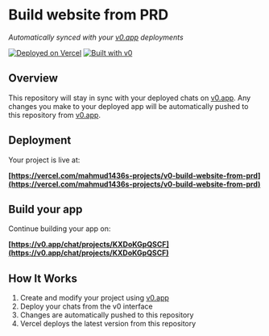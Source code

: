# Build website from PRD

*Automatically synced with your [v0.app](https://v0.app) deployments*

[![Deployed on Vercel](https://img.shields.io/badge/Deployed%20on-Vercel-black?style=for-the-badge&logo=vercel)](https://vercel.com/mahmud1436s-projects/v0-build-website-from-prd)
[![Built with v0](https://img.shields.io/badge/Built%20with-v0.app-black?style=for-the-badge)](https://v0.app/chat/projects/KXDoKGpQSCF)

## Overview

This repository will stay in sync with your deployed chats on [v0.app](https://v0.app).
Any changes you make to your deployed app will be automatically pushed to this repository from [v0.app](https://v0.app).

## Deployment

Your project is live at:

**[https://vercel.com/mahmud1436s-projects/v0-build-website-from-prd](https://vercel.com/mahmud1436s-projects/v0-build-website-from-prd)**

## Build your app

Continue building your app on:

**[https://v0.app/chat/projects/KXDoKGpQSCF](https://v0.app/chat/projects/KXDoKGpQSCF)**

## How It Works

1. Create and modify your project using [v0.app](https://v0.app)
2. Deploy your chats from the v0 interface
3. Changes are automatically pushed to this repository
4. Vercel deploys the latest version from this repository
